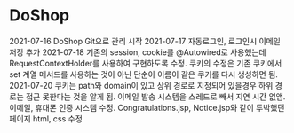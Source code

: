 # DoShop

2021-07-16 DoShop Git으로 관리 시작
2021-07-17 자동로그인, 로그인시 이메일 저장 추가
2021-07-18 기존의 session, cookie를 @Autowired로 사용했는데 RequestContextHolder를 사용하여 구현하도록 수정.
           쿠키의 수정은 기존 쿠키에서 set 계열 메서드를 사용하는 것이 아닌 단순이 이름이 같은 쿠키를 다시 생성하면 됨.
2021-07-20 쿠키는 path와 domain이 있고 상위 경로로 지정되어 있을경우 하위 경로는 접근 못한다는 것을 알게 됨.
           이메일 발송 시스템을 스레드로 빼서 지연 시간 없앰.
           이메일, 휴대폰 인증 시스템 수정.
           Congratulations.jsp, Notice.jsp와 같이 투박했던 페이지 html, css 수정
